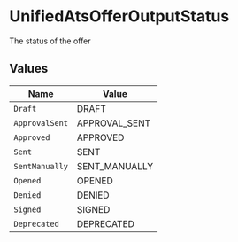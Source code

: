# UnifiedAtsOfferOutputStatus

The status of the offer


## Values

| Name           | Value          |
| -------------- | -------------- |
| `Draft`        | DRAFT          |
| `ApprovalSent` | APPROVAL_SENT  |
| `Approved`     | APPROVED       |
| `Sent`         | SENT           |
| `SentManually` | SENT_MANUALLY  |
| `Opened`       | OPENED         |
| `Denied`       | DENIED         |
| `Signed`       | SIGNED         |
| `Deprecated`   | DEPRECATED     |